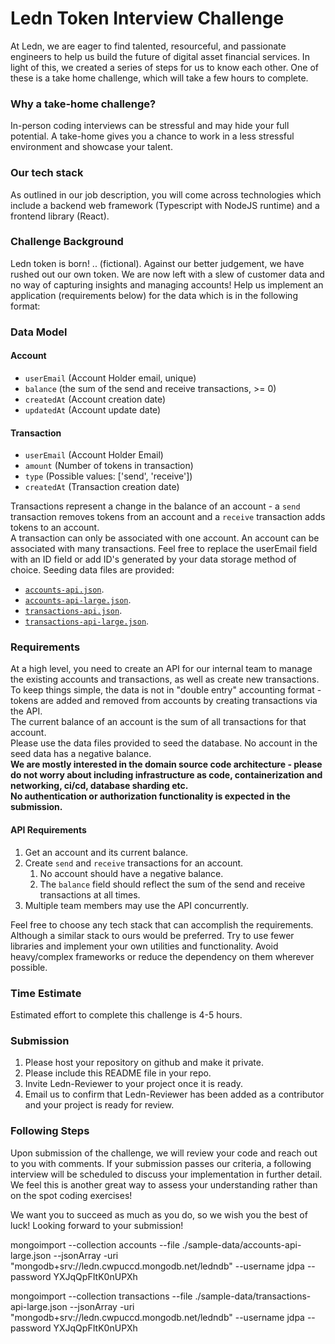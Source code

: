 # Ledn Token Interview Challenge

At Ledn, we are eager to find talented, resourceful, and passionate engineers to help us build the future of digital asset financial services. In light of this, we created a series of steps for us to know each other. One of these is a take home challenge, which will take a few hours to complete.

### Why a take-home challenge?

In-person coding interviews can be stressful and may hide your full potential. A take-home gives you a chance to work in a less stressful environment and showcase your talent.

### Our tech stack

As outlined in our job description, you will come across technologies which include a backend web framework (Typescript with NodeJS runtime) and a frontend library (React).

### Challenge Background

Ledn token is born! .. (fictional). Against our better judgement, we have rushed out our own token. We are now left with a slew of customer data and no way of capturing insights and managing accounts! Help us implement an application (requirements below) for the data which is in the following format:

### Data Model

#### Account

- `userEmail` (Account Holder email, unique)
- `balance` (the sum of the send and receive transactions, >= 0)
- `createdAt` (Account creation date)
- `updatedAt` (Account update date)

#### Transaction

- `userEmail` (Account Holder Email)
- `amount` (Number of tokens in transaction)
- `type` (Possible values: ['send', 'receive'])
- `createdAt` (Transaction creation date)

Transactions represent a change in the balance of an account - a `send` transaction removes tokens from an account and a `receive` transaction adds tokens to an account. \
A transaction can only be associated with one account. An account can be associated with many transactions.
Feel free to replace the userEmail field with an ID field or add ID's generated by your data storage method of choice.
Seeding data files are provided:

- [`accounts-api.json`](./accounts-api.json).
- [`accounts-api-large.json`](./accounts-api-large.json).
- [`transactions-api.json`](./transactions-api.json).
- [`transactions-api-large.json`](./transactions-api-large.json).

### Requirements

At a high level, you need to create an API for our internal team to manage the existing accounts and transactions, as well as create new transactions. \
To keep things simple, the data is not in "double entry" accounting format - tokens are added and removed from accounts by creating transactions via the API. \
The current balance of an account is the sum of all transactions for that account. \
Please use the data files provided to seed the database. No account in the seed data has a negative balance. \
<b>
We are mostly interested in the domain source code architecture - please do not worry about including infrastructure as code, containerization and networking, ci/cd, database sharding etc. \
No authentication or authorization functionality is expected in the submission. \
</b>

#### API Requirements

1. Get an account and its current balance.
2. Create `send` and `receive` transactions for an account.
   1. No account should have a negative balance.
   2. The `balance` field should reflect the sum of the send and receive transactions at all times.
3. Multiple team members may use the API concurrently.

Feel free to choose any tech stack that can accomplish the requirements. Although a similar stack to ours would be preferred.
Try to use fewer libraries and implement your own utilities and functionality. Avoid heavy/complex frameworks or reduce the dependency on them wherever possible.

### Time Estimate

Estimated effort to complete this challenge is 4-5 hours.

### Submission

1. Please host your repository on github and make it private.
2. Please include this README file in your repo.
3. Invite Ledn-Reviewer to your project once it is ready.
4. Email us to confirm that Ledn-Reviewer has been added as a contributor and your project is ready for review.

### Following Steps

Upon submission of the challenge, we will review your code and reach out to you with comments. If your submission passes our criteria, a following interview will be scheduled to discuss your implementation in further detail. We feel this is another great way to assess your understanding rather than on the spot coding exercises!

We want you to succeed as much as you do, so we wish you the best of luck! Looking forward to your submission!




mongoimport --collection accounts --file ./sample-data/accounts-api-large.json --jsonArray -uri "mongodb+srv://ledn.cwpuccd.mongodb.net/ledndb" --username jdpa --password YXJqQpFItK0nUPXh

mongoimport --collection transactions --file ./sample-data/transactions-api-large.json --jsonArray -uri "mongodb+srv://ledn.cwpuccd.mongodb.net/ledndb" --username jdpa --password YXJqQpFItK0nUPXh
